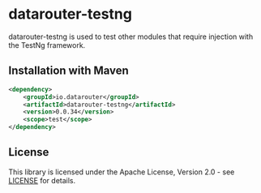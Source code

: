 # datarouter-testng

datarouter-testng is used to test other modules that require injection with the TestNg framework.

## Installation with Maven

```xml
<dependency>
	<groupId>io.datarouter</groupId>
	<artifactId>datarouter-testng</artifactId>
	<version>0.0.34</version>
	<scope>test</scope>
</dependency>
```

## License

This library is licensed under the Apache License, Version 2.0 - see [LICENSE](../LICENSE) for details.
